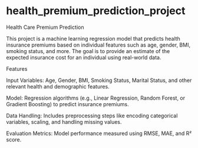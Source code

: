 # health_premium_prediction_project
Health Care Premium Prediction

This project is a machine learning regression model that predicts health insurance premiums based on individual features such as age, gender, BMI, smoking status, and more. The goal is to provide an estimate of the expected insurance cost for an individual using real-world data.

Features

Input Variables: Age, Gender, BMI, Smoking Status, Marital Status, and other relevant health and demographic features.

Model: Regression algorithms (e.g., Linear Regression, Random Forest, or Gradient Boosting) to predict insurance premiums.

Data Handling: Includes preprocessing steps like encoding categorical variables, scaling, and handling missing values.

Evaluation Metrics: Model performance measured using RMSE, MAE, and R² score.

